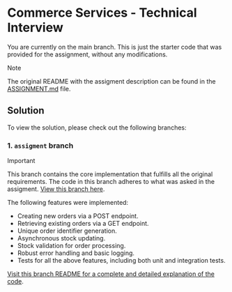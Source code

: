 # Commerce Services - Technical Interview

You are currently on the main branch. This is just the starter code that was provided for
the assignment, without any modifications.

> [!NOTE]
> The original README with the assigment description can be found in
> the [ASSIGNMENT.md](ASSIGNMENT.md) file.

## Solution

To view the solution, please check out the following branches:

### 1. `assigment` branch

> [!IMPORTANT]
> This branch contains the core implementation that fulfills all the original
> requirements. The code in this branch adheres to what was asked in the assigment.
> [View this branch here](https://github.com/iivvaannxx/magento-order-management/tree/assignment).

The following features were implemented:

- Creating new orders via a POST endpoint.
- Retrieving existing orders via a GET endpoint.
- Unique order identifier generation.
- Asynchronous stock updating.
- Stock validation for order processing.
- Robust error handling and basic logging.
- Tests for all the above features, including both unit and integration tests.

[Visit this branch README for a complete and detailed explanation of the code](https://github.com/iivvaannxx/magento-order-management/tree/assignment).

